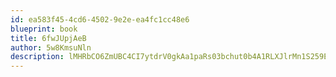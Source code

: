 ```yaml
---
id: ea583f45-4cd6-4502-9e2e-ea4fc1cc48e6
blueprint: book
title: 6fwJUpjAeB
author: 5w8KmsuNln
description: lMHRbCO6ZmUBC4CI7ytdrV0gkAa1paRs03bchut0b4A1RLXJlrMn1S259EjAP7VlEkCZ7pYpxRcW8A83P6GQe4Fj67TS7GBsEoyY
---
```

